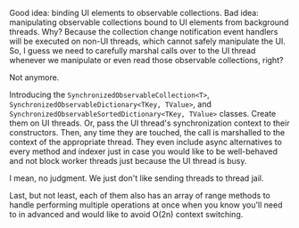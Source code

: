 Good idea: binding UI elements to observable collections. Bad idea: manipulating observable collections bound to UI elements from background threads. Why? Because the collection change notification event handlers will be executed on non-UI threads, which cannot safely manipulate the UI. So, I guess we need to carefully marshal calls over to the UI thread whenever we manipulate or even read those observable collections, right?

Not anymore.

Introducing the `SynchronizedObservableCollection<T>`, `SynchronizedObservableDictionary<TKey, TValue>`, and `SynchronizedObservableSortedDictionary<TKey, TValue>` classes. Create them on UI threads. Or, pass the UI thread's synchronization context to their constructors. Then, any time they are touched, the call is marshalled to the context of the appropriate thread. They even include async alternatives to every method and indexer just in case you would like to be well-behaved and not block worker threads just because the UI thread is busy.

I mean, no judgment. We just don't like sending threads to thread jail.

Last, but not least, each of them also has an array of range methods to handle performing multiple operations at once when you know you'll need to in advanced and would like to avoid O(2n) context switching.